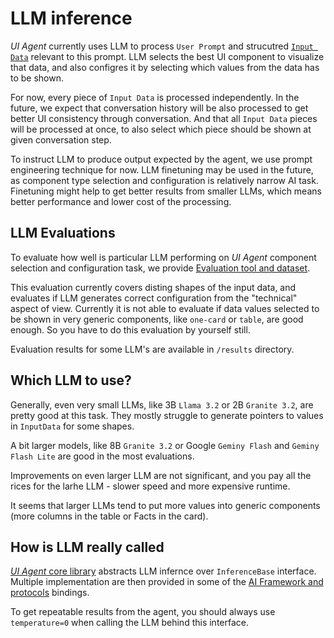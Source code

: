 # LLM inference

*UI Agent* currently uses LLM to process `User Prompt` and strucutred [`Input Data`](input_data/index.md) relevant to this prompt.
LLM selects the best UI component to visualize that data, and also configres it by selecting which values from the data has to be shown.

For now, every piece of `Input Data` is processed independently. 
In the future, we expect that conversation history will be also processed to get better UI consistency through conversation.
And that all `Input Data` pieces will be processed at once, to also select which piece should be shown at given conversation step.

To instruct LLM to produce output expected by the agent, we use prompt engineering technique for now.
LLM finetuning may be used in the future, as component type selection and configuration is relatively narrow AI task.
Finetuning might help to get better results from smaller LLMs, which means better performance and lower cost of the processing.

## LLM Evaluations

To evaluate how well is particular LLM performing on *UI Agent* component selection and configuration task, 
we provide [Evaluation tool and dataset](https://github.com/RedHat-UX/next-gen-ui-agent/tree/main/tests/ai_eval_components).

This evaluation currently covers disting shapes of the input data, and evaluates if LLM generates correct configuration from 
the "technical" aspect of view. Currently it is not able to evaluate if data values selected to be shown in very generic 
components, like `one-card` or `table`, are good enough. So you have to do this evaluation by yourself still.

Evaluation results for some LLM's are available in `/results` directory.

## Which LLM to use?

Generally, even very small LLMs, like 3B `Llama 3.2` or 2B `Granite 3.2`, are pretty good at this task. They mostly struggle to 
generate pointers to values in `InputData` for some shapes.

A bit larger models, like 8B `Granite 3.2` or Google `Geminy Flash` and `Geminy Flash Lite` are good in the most evaluations.

Improvements on even larger LLM are not significant, and you pay all the rices for the larhe LLM - slower speed and more expensive runtime.

It seems that larger LLMs tend to put more values into generic components (more columns in the table or Facts in the card).


## How is LLM really called

[*UI Agent* core library](ai_apps_binding/pythonlib.md) abstracts LLM infernce over `InferenceBase` interface. 
Multiple implementation are then provided in some of the [AI Framework and protocols](ai_apps_binding/index.md) bindings.

To get repeatable results from the agent, you should always use `temperature=0` when calling the LLM behind this interface.